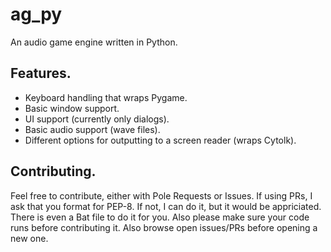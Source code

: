 # ag_py

An audio game engine written in Python.

## Features.

* Keyboard handling that wraps Pygame.
* Basic window support.
* UI support (currently only dialogs).
* Basic audio support (wave files).
* Different options for outputting to a screen reader (wraps Cytolk).

## Contributing.

Feel free to contribute, either with Pole Requests or Issues. If using PRs, I ask that you format for PEP-8. If not, I can do it, but it would be appriciated. There is even a Bat file to do it for you. Also please make sure your code runs before contributing it. Also browse open issues/PRs before opening a new one.
